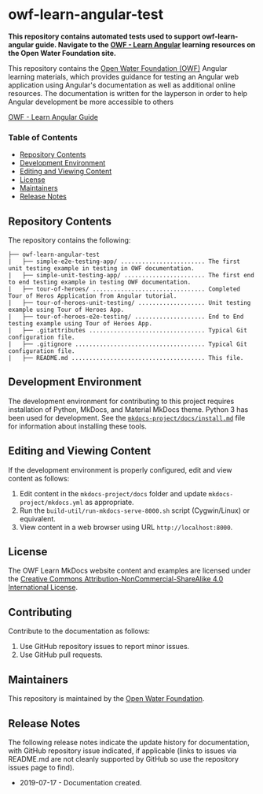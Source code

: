 # owf-learn-angular-test
**This repository contains automated tests used to support owf-learn-angular guide. Navigate to the [OWF - Learn Angular](<http://learn.openwaterfoundation.org/owf-learn-angular/>) learning resources on the Open Water Foundation site.**  

This repository contains the [Open Water Foundation (OWF)](http://openwaterfoundation.org/) Angular learning materials, which provides guidance for testing an Angular web application using Angular's documentation as well as additional online resources. The documentation is written for the layperson in order to help Angular development be more accessible to others

[OWF - Learn Angular Guide](<http://learn.openwaterfoundation.org/owf-learn-angular/>)

### Table of Contents

- [Repository Contents](https://github.com/OpenWaterFoundation/owf-learn-angular#repository-contents)
- [Development Environment](https://github.com/OpenWaterFoundation/owf-learn-angular#development-environment)
- [Editing and Viewing Content](https://github.com/OpenWaterFoundation/owf-learn-angular#editing-and-viewing-content)
- [License](https://github.com/OpenWaterFoundation/owf-learn-angular#license)
- [Maintainers](https://github.com/OpenWaterFoundation/owf-learn-angular#maintainers)
- [Release Notes](https://github.com/OpenWaterFoundation/owf-learn-angular#release-notes)

## Repository Contents

The repository contains the following:

```
├── owf-learn-angular-test
|   ├── simple-e2e-testing-app/ ........................ The first unit testing example in testing in OWF documentation. 
|   ├── simple-unit-testing-app/ ....................... The first end to end testing example in testing OWF documentation.
|   ├── tour-of-heroes/ ................................ Completed Tour of Heros Application from Angular tutorial.
|   ├── tour-of-heroes-unit-testing/ ................... Unit testing example using Tour of Heroes App.
|   ├── tour-of-heroes-e2e-testing/ .................... End to End testing example using Tour of Heroes App.
|   ├── .gitattributes ................................. Typical Git configuration file.
|   ├── .gitignore ..................................... Typical Git configuration file.
|   ├── README.md ...................................... This file.
```

## Development Environment

The development environment for contributing to this project requires installation of Python, MkDocs, and Material MkDocs theme. Python 3 has been used for development. See the [`mkdocs-project/docs/install.md`](https://github.com/OpenWaterFoundation/owf-learn-mkdocs/blob/master/mkdocs-project/docs/install.md) file for information about installing these tools.

## Editing and Viewing Content

If the development environment is properly configured, edit and view content as follows:

1. Edit content in the `mkdocs-project/docs` folder and update `mkdocs-project/mkdocs.yml` as appropriate.
2. Run the `build-util/run-mkdocs-serve-8000.sh` script (Cygwin/Linux) or equivalent.
3. View content in a web browser using URL `http://localhost:8000`.

## License

The OWF Learn MkDocs website content and examples are licensed under the [Creative Commons Attribution-NonCommercial-ShareAlike 4.0 International License](https://creativecommons.org/licenses/by-nc-sa/4.0).

## Contributing

Contribute to the documentation as follows:

1. Use GitHub repository issues to report minor issues.
2. Use GitHub pull requests.

## Maintainers

This repository is maintained by the [Open Water Foundation](http://openwaterfoundation.org/).

## Release Notes

The following release notes indicate the update history for documentation, with GitHub repository issue indicated, if applicable (links to issues via README.md are not cleanly supported by GitHub so use the repository issues page to find).

- 2019-07-17 - Documentation created.